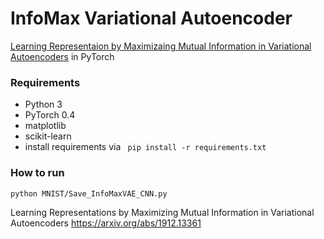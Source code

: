 # InfoMax Variational Autoencoder
[Learning Representaion by Maximizaing Mutual Information in Variational Autoencoders](https://ieeexplore.ieee.org/abstract/document/9174424/) in PyTorch


### Requirements
- Python 3
- PyTorch 0.4
- matplotlib
- scikit-learn
- install requirements via ```
pip install -r requirements.txt``` 

### How to run
```bash
python MNIST/Save_InfoMaxVAE_CNN.py
```
Learning Representations by Maximizing Mutual Information in Variational Autoencoders
https://arxiv.org/abs/1912.13361


